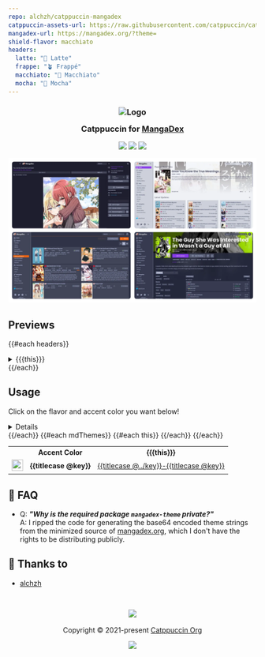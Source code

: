 ```yaml
---
repo: alchzh/catppuccin-mangadex
catppuccin-assets-url: https://raw.githubusercontent.com/catppuccin/catppuccin/main/assets/
mangadex-url: https://mangadex.org/?theme=
shield-flavor: macchiato
headers:
  latte: "🌻 Latte"
  frappe: "🪴 Frappé"
  macchiato: "🌺 Macchiato"
  mocha: "🌿 Mocha"
---
```


<h3 align="center">
	<img src="{{{catppuccin-assets-url}}}/logos/exports/1544x1544_circle.png" width="100" alt="Logo"/><br/>
	<img src="{{{catppuccin-assets-url}}}/misc/transparent.png" height="30" width="0px"/>
	Catppuccin for <a href="https://mangadex.org/">MangaDex</a>
	<img src="{{{catppuccin-assets-url}}}/misc/transparent.png" height="30" width="0px"/>
</h3>

<p align="center">
	<a href="https://github.com/alchzh/catppuccin-mangadex/stargazers"><img src="https://img.shields.io/github/stars/{{{repo}}}?colorA={{get flavors shield-flavor 'surface0'}}&colorB={{get flavors shield-flavor 'lavender'}}&style=for-the-badge"></a>
	<a href="https://github.com/alchzh/catppuccin-mangadex/issues"><img src="https://img.shields.io/github/issues/{{{repo}}}?colorA={{get flavors shield-flavor 'surface0'}}&colorB={{get flavors shield-flavor 'peach'}}&style=for-the-badge"></a>
	<a href="https://github.com/alchzh/catppuccin-mangadex/contributors"><img src="https://img.shields.io/github/contributors/{{{repo}}}?colorA={{get flavors shield-flavor 'surface0'}}&colorB={{get flavors shield-flavor 'green'}}&style=for-the-badge"></a>
</p>

<p align="center">
	<img src="assets/preview.webp"/>
</p>

## Previews

{{#each headers}}
<details>
<summary>{{{this}}}</summary>
<img src="assets/flavor-{{@key}}.webp"/>
</details>
{{/each}}

## Usage

Click on the flavor and accent color you want below!

<table>
  <tr><th></th><th><b>Accent Color</b></th><details>{{#each headers}}<th><b>{{{this}}}</b></th>{{/each}}</tr>
  {{#each mdThemes}}
  <tr>
    <td><img src="{{{@root.catppuccin-assets-url}}}/palette/circles/latte_{{@key}}.png" height="23" width="23"></img></td>
    <td><b>{{titlecase @key}}</b></td>
    {{#each this}}
    <td><a target="_blank" href="{{@root.mangadex-url}}{{{this}}}">{{titlecase @../key}}-{{titlecase @key}}</a></td>
    {{/each}}
  {{/each}}
</table>

## 🙋 FAQ

-	Q: **_"Why is the required package `mangadex-theme` private?"_**\
	A: I ripped the code for generating the base64 encoded theme strings from the minimized source of [mangadex.org](https://mangadex.org), which I don't have the rights to be distributing publicly.

## 💝 Thanks to

- [alchzh](https://github.com/alchzh)

&nbsp;

<p align="center">
	<img src="{{{catppuccin-assets-url}}}/footers/gray0_ctp_on_line.svg?sanitize=true" />
</p>

<p align="center">
	Copyright &copy; 2021-present <a href="https://github.com/catppuccin" target="_blank">Catppuccin Org</a>
</p>

<p align="center">
	<a href="https://github.com/{{{repo}}}/blob/main/LICENSE"><img src="https://img.shields.io/static/v1.svg?style=for-the-badge&label=License&message=MIT&logoColor={{get flavors shield-flavor 'overlay2'}}&colorA={{get flavors shield-flavor 'surface0'}}&colorB={{get flavors shield-flavor 'lavender'}}"/></a>
</p>
